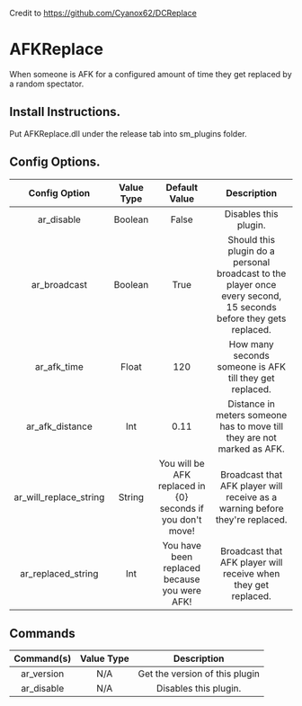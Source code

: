 Credit to https://github.com/Cyanox62/DCReplace

# AFKReplace
When someone is AFK for a configured amount of time they get replaced by a random spectator.

## Install Instructions.
Put AFKReplace.dll under the release tab into sm_plugins folder.


## Config Options.
| Config Option                 | Value Type      | Default Value | Description |
|   :---:                       |     :---:       |    :---:      |    :---:    |
| ar_disable                    | Boolean         | False         | Disables this plugin.    |
| ar_broadcast                  | Boolean         | True          | Should this plugin do a personal broadcast to the player once every second, 15 seconds before they gets replaced. |
| ar_afk_time                   | Float           | 120           | How many seconds someone is AFK till they get replaced. |
| ar_afk_distance               | Int             | 0.11          | Distance in meters someone has to move till they are not marked as AFK. |
| ar_will_replace_string        | String          | You will be AFK replaced in {0} seconds if you don't move!             | Broadcast that AFK player will receive as a warning before they're replaced. |
| ar_replaced_string            | Int             | You have been replaced because you were AFK!             | Broadcast that AFK player will receive when they get replaced. |


## Commands

| Command(s)                 | Value Type      | Description                              |
|   :---:                    |     :---:       |    :---:                                 |
| ar_version                 | N/A             | Get the version of this plugin           |
| ar_disable                 | N/A             | Disables this plugin.                    |